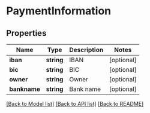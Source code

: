 # PaymentInformation

## Properties
Name | Type | Description | Notes
------------ | ------------- | ------------- | -------------
**iban** | **string** | IBAN | [optional] 
**bic** | **string** | BIC | [optional] 
**owner** | **string** | Owner | [optional] 
**bankname** | **string** | Bank name | [optional] 

[[Back to Model list]](../README.md#documentation-for-models) [[Back to API list]](../README.md#documentation-for-api-endpoints) [[Back to README]](../README.md)


